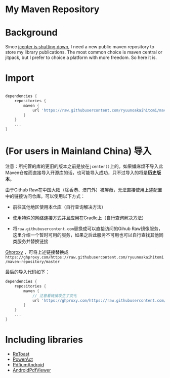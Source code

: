 # My Maven Repository

# Background
Since [jcenter is shutting down](https://jfrog.com/blog/into-the-sunset-bintray-jcenter-gocenter-and-chartcenter/), I need a new public maven repository to store my library publications.
The most common choice is maven central or jitpack, but I prefer to choice a platform with more freedom.
So here it is.

# Import
```groovy

dependencies {
    repositories {
        maven {
            url 'https://raw.githubusercontent.com/ryuunoakaihitomi/maven-repository/master'
        }
    }
    ...
}

```

# (For users in Mainland China) 导入
注意：所托管的库的更旧的版本之前是放在`jcenter()`上的。如果嫌麻烦不导入此Maven仓库而直接导入开源库的话，也可能导入成功，只不过导入的将是**历史版本**。

由于Github Raw在中国大陆（除香港、澳门外）被屏蔽，无法直接使用上述配置中的链接访问仓库。可以使用以下方式：

* 前往其他地区使用本仓库（自行查询解决方法）

* 使用特殊的网络连接方式并且应用在Gradle上（自行查询解决方法）

* 将`raw.githubusercontent.com`替换成可以直接访问的Gihub Raw镜像服务，这里介绍一个暂时可用的服务，如果之后此服务不可用也可以自行查找其他同类服务并替换链接

[Ghproxy](https://ghproxy.com/) ，可将上述链接替换成`https://ghproxy.com/https://raw.githubusercontent.com/ryuunoakaihitomi/maven-repository/master`

最后的导入代码如下：

```groovy
dependencies {
    repositories {
        maven {
            // 注意看链接发生了变化
            url 'https://ghproxy.com/https://raw.githubusercontent.com/ryuunoakaihitomi/maven-repository/master'
        }
    }
    ...
}
```

# Including libraries

* [ReToast](https://github.com/ryuunoakaihitomi/ReToast)
* [PowerAct](https://github.com/ryuunoakaihitomi/PowerAct)
* [PdfiumAndroid](https://github.com/ryuunoakaihitomi/PdfiumAndroid)
* [AndroidPdfViewer](https://github.com/ryuunoakaihitomi/AndroidPdfViewer)